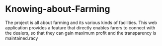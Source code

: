# Knowing-about-Farming
The project is all about farming and its various kinds of facilities. This web application provides a feature that directly enables farers to connect with the dealers, so that they can gain maximum profit and the transparency is maintained.racy 
